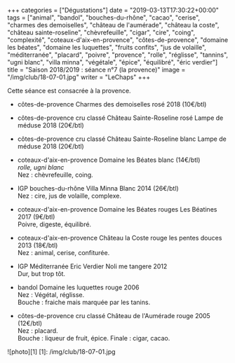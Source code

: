 +++
categories = ["Dégustations"]
date = "2019-03-13T17:30:22+00:00"
tags = ["animal", "bandol", "bouches-du-rhône", "cacao", "cerise", "charmes des demoiselles", "château de l'aumérade", "château la coste", "château sainte-roseline", "chèvrefeuille", "cigar", "cire", "coing", "complexité", "coteaux-d'aix-en-provence", "côtes-de-provence", "domaine les béates", "domaine les luquettes", "fruits confits", "jus de volaille", "méditerranée", "placard", "poivre", "provence", "rolle", "réglisse", "tannins", "ugni blanc", "villa minna", "végétale", "épice", "équilibré", "éric verdier"] 
title = "Saison 2018/2019 : séance n°7 (la provence)"
image = "/img/club/18-07-01.jpg"
writer = "LeChaps"
+++

Cette séance est consacrée à la provence.

* côtes-de-provence Charmes des demoiselles rosé 2018 (10€/btl) <i class="fa fa-plus-circle"></i>

* côtes-de-provence cru classé Château Sainte-Roseline rosé Lampe de méduse 2018 (20€/btl)

* côtes-de-provence cru classé Château Sainte-Roseline blanc Lampe de méduse 2018 (20€/btl) <i class="fa fa-minus-circle"></i>

* coteaux-d'aix-en-provence Domaine les Béates blanc (14€/btl) <i class="fa fa-plus-circle"></i>  
_rolle, ugni blanc_  
Nez : chèvrefeuille, coing.

* IGP bouches-du-rhône Villa Minna Blanc 2014 (26€/btl)  
Nez : cire, jus de volaille, complexe.

* coteaux-d'aix-en-provence Domaine les Béates rouges Les Béatines 2017 (9€/btl) <i class="fa fa-plus-circle"></i> <i class="fa fa-plus-circle"></i>  
Poivre, digeste, équilibré.

* coteaux-d'aix-en-provence Château la Coste rouge les pentes douces 2013 (18€/btl)  
Nez : animal, cerise, confiturée.

* IGP Méditerranée Eric Verdier Noli me tangere 2012  
Dur, but trop tôt.

* bandol Domaine les luquettes rouge 2006  
Nez : Végétal, réglisse.  
Bouche : fraiche mais marquée par les tanins.

* côtes-de-provence cru classé Château de l'Aumérade rouge 2005 (12€/btl)  
Nez : placard.  
Bouche : liqueur de fruit, épice. Finale : cigar, cacao.

![photo][1]
[1]: /img/club/18-07-01.jpg
